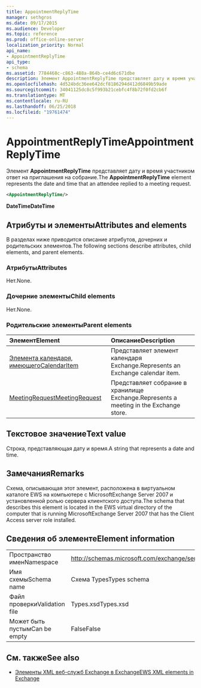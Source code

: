 ```yaml
---
title: AppointmentReplyTime
manager: sethgros
ms.date: 09/17/2015
ms.audience: Developer
ms.topic: reference
ms.prod: office-online-server
localization_priority: Normal
api_name:
- AppointmentReplyTime
api_type:
- schema
ms.assetid: 7784468c-c863-488a-864b-ce4d6c671dbe
description: Элемент AppointmentReplyTime представляет дату и время участником ответ на приглашения на собрание.
ms.openlocfilehash: 4d524bdc36ee642dcf8186294d412d6849b59ade
ms.sourcegitcommit: 34041125dc8c5f993b21cebfc4f8b72f0fd2cb6f
ms.translationtype: MT
ms.contentlocale: ru-RU
ms.lasthandoff: 06/25/2018
ms.locfileid: "19761474"
---
```

# <a name="appointmentreplytime"></a><span data-ttu-id="f5701-103">AppointmentReplyTime</span><span class="sxs-lookup"><span data-stu-id="f5701-103">AppointmentReplyTime</span></span>

<span data-ttu-id="f5701-104">Элемент **AppointmentReplyTime** представляет дату и время участником ответ на приглашения на собрание.</span><span class="sxs-lookup"><span data-stu-id="f5701-104">The **AppointmentReplyTime** element represents the date and time that an attendee replied to a meeting request.</span></span> 
  
```xml
<AppointmentReplyTime/>
```

 <span data-ttu-id="f5701-105">**DateTime**</span><span class="sxs-lookup"><span data-stu-id="f5701-105">**DateTime**</span></span>
## <a name="attributes-and-elements"></a><span data-ttu-id="f5701-106">Атрибуты и элементы</span><span class="sxs-lookup"><span data-stu-id="f5701-106">Attributes and elements</span></span>

<span data-ttu-id="f5701-107">В разделах ниже приводится описание атрибутов, дочерних и родительских элементов.</span><span class="sxs-lookup"><span data-stu-id="f5701-107">The following sections describe attributes, child elements, and parent elements.</span></span>
  
### <a name="attributes"></a><span data-ttu-id="f5701-108">Атрибуты</span><span class="sxs-lookup"><span data-stu-id="f5701-108">Attributes</span></span>

<span data-ttu-id="f5701-109">Нет.</span><span class="sxs-lookup"><span data-stu-id="f5701-109">None.</span></span>
  
### <a name="child-elements"></a><span data-ttu-id="f5701-110">Дочерние элементы</span><span class="sxs-lookup"><span data-stu-id="f5701-110">Child elements</span></span>

<span data-ttu-id="f5701-111">Нет.</span><span class="sxs-lookup"><span data-stu-id="f5701-111">None.</span></span>
  
### <a name="parent-elements"></a><span data-ttu-id="f5701-112">Родительские элементы</span><span class="sxs-lookup"><span data-stu-id="f5701-112">Parent elements</span></span>

|<span data-ttu-id="f5701-113">**Элемент**</span><span class="sxs-lookup"><span data-stu-id="f5701-113">**Element**</span></span>|<span data-ttu-id="f5701-114">**Описание**</span><span class="sxs-lookup"><span data-stu-id="f5701-114">**Description**</span></span>|
|:-----|:-----|
|[<span data-ttu-id="f5701-115">Элемента календаря, имеющего</span><span class="sxs-lookup"><span data-stu-id="f5701-115">CalendarItem</span></span>](calendaritem.md) <br/> |<span data-ttu-id="f5701-116">Представляет элемент календаря Exchange.</span><span class="sxs-lookup"><span data-stu-id="f5701-116">Represents an Exchange calendar item.</span></span>  <br/> |
|[<span data-ttu-id="f5701-117">MeetingRequest</span><span class="sxs-lookup"><span data-stu-id="f5701-117">MeetingRequest</span></span>](meetingrequest.md) <br/> |<span data-ttu-id="f5701-118">Представляет собрание в хранилище Exchange.</span><span class="sxs-lookup"><span data-stu-id="f5701-118">Represents a meeting in the Exchange store.</span></span>  <br/> |
   
## <a name="text-value"></a><span data-ttu-id="f5701-119">Текстовое значение</span><span class="sxs-lookup"><span data-stu-id="f5701-119">Text value</span></span>

<span data-ttu-id="f5701-120">Строка, представляющая дату и время.</span><span class="sxs-lookup"><span data-stu-id="f5701-120">A string that represents a date and time.</span></span>
  
## <a name="remarks"></a><span data-ttu-id="f5701-121">Замечания</span><span class="sxs-lookup"><span data-stu-id="f5701-121">Remarks</span></span>

<span data-ttu-id="f5701-122">Схема, описывающая этот элемент, расположена в виртуальном каталоге EWS на компьютере с MicrosoftExchange Server 2007 и установленной ролью сервера клиентского доступа.</span><span class="sxs-lookup"><span data-stu-id="f5701-122">The schema that describes this element is located in the EWS virtual directory of the computer that is running MicrosoftExchange Server 2007 that has the Client Access server role installed.</span></span>
  
## <a name="element-information"></a><span data-ttu-id="f5701-123">Сведения об элементе</span><span class="sxs-lookup"><span data-stu-id="f5701-123">Element information</span></span>

|||
|:-----|:-----|
|<span data-ttu-id="f5701-124">Пространство имен</span><span class="sxs-lookup"><span data-stu-id="f5701-124">Namespace</span></span>  <br/> |http://schemas.microsoft.com/exchange/services/2006/types  <br/> |
|<span data-ttu-id="f5701-125">Имя схемы</span><span class="sxs-lookup"><span data-stu-id="f5701-125">Schema name</span></span>  <br/> |<span data-ttu-id="f5701-126">Схема Types</span><span class="sxs-lookup"><span data-stu-id="f5701-126">Types schema</span></span>  <br/> |
|<span data-ttu-id="f5701-127">Файл проверки</span><span class="sxs-lookup"><span data-stu-id="f5701-127">Validation file</span></span>  <br/> |<span data-ttu-id="f5701-128">Types.xsd</span><span class="sxs-lookup"><span data-stu-id="f5701-128">Types.xsd</span></span>  <br/> |
|<span data-ttu-id="f5701-129">Может быть пустым</span><span class="sxs-lookup"><span data-stu-id="f5701-129">Can be empty</span></span>  <br/> |<span data-ttu-id="f5701-130">False</span><span class="sxs-lookup"><span data-stu-id="f5701-130">False</span></span>  <br/> |
   
## <a name="see-also"></a><span data-ttu-id="f5701-131">См. также</span><span class="sxs-lookup"><span data-stu-id="f5701-131">See also</span></span>

- [<span data-ttu-id="f5701-132">Элементы XML веб-служб Exchange в Exchange</span><span class="sxs-lookup"><span data-stu-id="f5701-132">EWS XML elements in Exchange</span></span>](ews-xml-elements-in-exchange.md)

